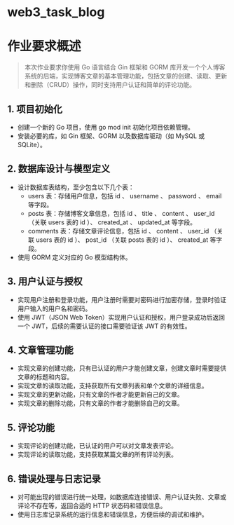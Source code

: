 # web3_task_blog
# 作业要求概述
> 本次作业要求你使用 Go 语言结合 Gin 框架和 GORM 库开发一个个人博客系统的后端，实现博客文章的基本管理功能，包括文章的创建、读取、更新和删除（CRUD）操作，同时支持用户认证和简单的评论功能。
## 1. 项目初始化
- 创建一个新的 Go 项目，使用 go mod init 初始化项目依赖管理。
- 安装必要的库，如 Gin 框架、GORM 以及数据库驱动（如 MySQL 或 SQLite）。
## 2. 数据库设计与模型定义
- 设计数据库表结构，至少包含以下几个表：
    - users 表：存储用户信息，包括 id 、 username 、 password 、 email 等字段。
    - posts 表：存储博客文章信息，包括 id 、 title 、 content 、 user_id （关联 users 表的 id ）、 created_at 、 updated_at 等字段。
    - comments 表：存储文章评论信息，包括 id 、 content 、 user_id （关联 users 表的 id ）、 post_id （关联 posts 表的 id ）、 created_at 等字段。
- 使用 GORM 定义对应的 Go 模型结构体。
## 3. 用户认证与授权
- 实现用户注册和登录功能，用户注册时需要对密码进行加密存储，登录时验证用户输入的用户名和密码。
- 使用 JWT（JSON Web Token）实现用户认证和授权，用户登录成功后返回一个 JWT，后续的需要认证的接口需要验证该 JWT 的有效性。
## 4. 文章管理功能
- 实现文章的创建功能，只有已认证的用户才能创建文章，创建文章时需要提供文章的标题和内容。
- 实现文章的读取功能，支持获取所有文章列表和单个文章的详细信息。
- 实现文章的更新功能，只有文章的作者才能更新自己的文章。
- 实现文章的删除功能，只有文章的作者才能删除自己的文章。
## 5. 评论功能
- 实现评论的创建功能，已认证的用户可以对文章发表评论。
- 实现评论的读取功能，支持获取某篇文章的所有评论列表。
## 6. 错误处理与日志记录
- 对可能出现的错误进行统一处理，如数据库连接错误、用户认证失败、文章或评论不存在等，返回合适的 HTTP 状态码和错误信息。
- 使用日志库记录系统的运行信息和错误信息，方便后续的调试和维护。
